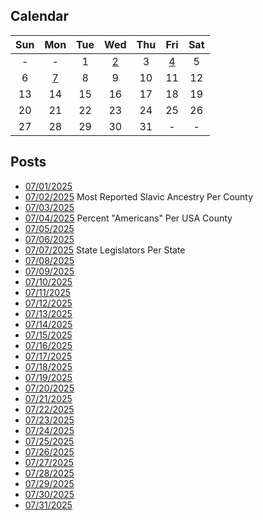 ## Calendar

|Sun|Mon|Tue|Wed|Thu|Fri|Sat|
|:-:|:-:|:-:|:-:|:-:|:-:|:-:|
| - | - |1|[2](../../projects/ethnicity/Slavic_Ancestry_Per_County/)|3|[4](../../projects/ethnicity/Americans_Per_County/)|5|
|6|[7](../../projects/politics/State_Legislators_Per_State/)|8|9|10|11|12|
|13|14|15|16|17|18|19|
|20|21|22|23|24|25|26|
|27|28|29|30|31|-|-|

## Posts

* [07/01/2025]()
* [07/02/2025](../../projects/ethnicity/Slavic_Ancestry_Per_County/) Most Reported Slavic Ancestry Per County
* [07/03/2025]()
* [07/04/2025](../../projects/ethnicity/Americans_Per_County/) Percent "Americans" Per USA County
* [07/05/2025]()
* [07/06/2025]()
* [07/07/2025](../../projects/politics/State_Legislators_Per_State/) State Legislators Per State
* [07/08/2025]()
* [07/09/2025]()
* [07/10/2025]()
* [07/11/2025]()
* [07/12/2025]()
* [07/13/2025]()
* [07/14/2025]()
* [07/15/2025]()
* [07/16/2025]()
* [07/17/2025]()
* [07/18/2025]()
* [07/19/2025]()
* [07/20/2025]()
* [07/21/2025]()
* [07/22/2025]()
* [07/23/2025]()
* [07/24/2025]()
* [07/25/2025]()
* [07/26/2025]()
* [07/27/2025]()
* [07/28/2025]()
* [07/29/2025]()
* [07/30/2025]()
* [07/31/2025]()
